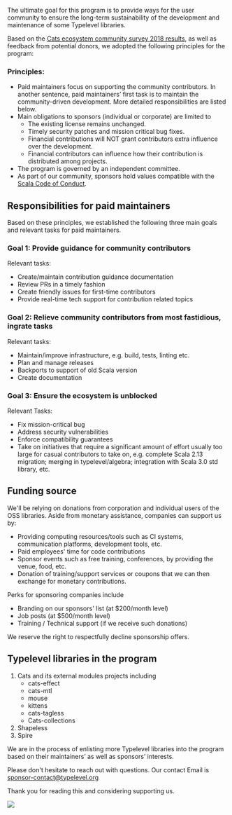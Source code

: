 The ultimate goal for this program is to provide ways for the user community to ensure 
the long-term sustainability of the development and maintenance of some Typelevel libraries.

Based on the [Cats ecosystem community survey 2018 results](https://typelevel.org/blog/2019/01/30/cats-ecosystem-community-survey-results.html), as well as feedback from potential donors, we adopted the following principles for the program:

### Principles:

* Paid maintainers focus on supporting the community contributors. In another sentence, 
paid maintainers’ first task is to maintain the community-driven development. 
More detailed responsibilities are listed below.
* Main obligations to sponsors (individual or corporate) are limited to  
  - The existing license remains unchanged. 
  - Timely security patches and mission critical bug fixes. 
  - Financial contributions will NOT grant contributors extra influence over the development.
  - Financial contributors can influence how their contribution is distributed among projects. 
* The program is governed by an independent committee. 
* As part of our community, sponsors hold values compatible with the [Scala Code of Conduct](https://www.scala-lang.org/conduct/).

## Responsibilities for paid maintainers 
Based on these principles, we established the following three main goals and relevant tasks for paid maintainers. 

### Goal 1: Provide guidance for community contributors

Relevant tasks:  

* Create/maintain contribution guidance documentation
* Review PRs in a timely fashion
* Create friendly issues for first-time contributors
* Provide real-time tech support for contribution related topics

### Goal 2: Relieve community contributors from most fastidious, ingrate tasks

Relevant tasks:  

* Maintain/improve infrastructure, e.g. build, tests, linting etc. 
* Plan and manage releases
* Backports to support of old Scala version
* Create documentation

### Goal 3: Ensure the ecosystem is unblocked

Relevant Tasks: 

* Fix mission-critical bug 
* Address security vulnerabilities
* Enforce compatibility guarantees
* Take on initiatives that require a significant amount of effort usually too large for casual contributors to 
take on, e.g. complete Scala 2.13 migration; merging in typelevel/algebra; integration with Scala 3.0 std library, etc.

## Funding source

We'll be relying on donations from corporation and individual users of the OSS libraries. Aside from monetary assistance, companies can support us by:

* Providing computing resources/tools such as CI systems, communication platforms, development tools, etc.
* Paid employees' time for code contributions
* Sponsor events such as free training, conferences, by providing the venue, food, etc.
* Donation of training/support services or coupons that we can then exchange for monetary contributions.  

Perks for sponsoring companies include

* Branding on our sponsors' list (at $200/month level)
* Job posts (at $500/month level)
* Training / Technical support (if we receive such donations)

We reserve the right to respectfully decline sponsorship offers. 


## Typelevel libraries in the program


1. Cats and its external modules projects including
   * cats-effect
   * cats-mtl
   * mouse
   * kittens
   * cats-tagless
   * Cats-collections
2. Shapeless
3. Spire

We are in the process of enlisting more Typelevel libraries into the program based on their maintainers’ as well as sponsors’ interests.

Please don't hesitate to reach out with questions. Our contact Email is sponsor-contact@typelevel.org 

Thank you for reading this and considering supporting us.

<a href="https://donorbox.org/typelevel-sustainability-program-2019?default_interval=m" target="_blank"><img src="https://d1iczxrky3cnb2.cloudfront.net/button-medium-red.png" /></a>
